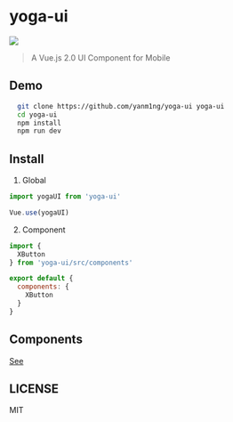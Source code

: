 # yoga-ui

![](https://travis-ci.org/yanm1ng/yoga-ui.svg?branch=develop)

> A Vue.js 2.0 UI Component for Mobile

## Demo

```bash
  git clone https://github.com/yanm1ng/yoga-ui yoga-ui
  cd yoga-ui
  npm install
  npm run dev
```

## Install

1. Global
```javascript
import yogaUI from 'yoga-ui'

Vue.use(yogaUI)
```

2. Component
```javascript
import {
  XButton
} from 'yoga-ui/src/components'

export default {
  components: {
    XButton
  }
}
```

## Components

[See](https://github.com/yanm1ng/yoga-ui/tree/master/src/components)

## LICENSE

MIT